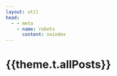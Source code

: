 ```yaml
---
layout: util
head:
  - - meta
    - name: robots
      content: noindex
---
```


<script setup>
import RecentList from 'vitepress-sls-blog-tmpl/RecentList.vue'
import { useData } from 'vitepress'
import { data } from '../loadPosts.data.js'
import { PROPS } from "../../.vitepress/props.js";

const { theme, params } = useData()
</script>

# {{theme.t.allPosts}}

<RecentList
  :allPosts="data.posts"
  :curPage="params.page"
  :perPage="PROPS.perPage"
  :paginationMaxItems="PROPS.paginationMaxItems"
/>
